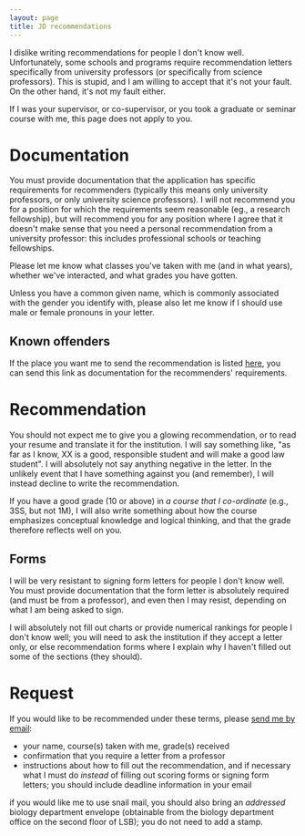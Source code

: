 ```yaml
---
layout: page
title: JD recommendations
---
```


I dislike writing recommendations for people I don't know well.
Unfortunately, some schools and programs require recommendation letters
specifically from university professors (or specifically from science
professors). This is stupid, and I am willing to accept that it's not
your fault. On the other hand, it's not my fault either.

If I was your supervisor, or co-supervisor, or you took a graduate or
seminar course with me, this page does not apply to you.

Documentation
=============

You must provide documentation that the application has specific
requirements for recommenders (typically this means only university
professors, or only university science professors). I will not recommend
you for a position for which the requirements seem reasonable (eg., a
research fellowship), but will recommend you for any position where I
agree that it doesn't make sense that you need a personal recommendation
from a university professor: this includes professional schools or
teaching fellowships.

Please let me know what classes you've taken with me (and in what
years), whether we've interacted, and what grades you have gotten.

Unless you have a common given name, which is commonly associated with
the gender you identify with, please also let me know if I should use
male or female pronouns in your letter.

Known offenders
---------------

If the place you want me to send the recommendation is listed [
here](/jd/offenders.html), you can
send this link as documentation for the recommenders' requirements.

Recommendation
==============

You should not expect me to give you a glowing recommendation, or to
read your resume and translate it for the institution. I will say
something like, "as far as I know, XX is a good, responsible student and
will make a good law student". I will absolutely not say anything
negative in the letter. In the unlikely event that I have something
against you (and remember), I will instead decline to write the
recommendation.

If you have a good grade (10 or above) in *a course that I co-ordinate*
(e.g., 3SS, but not 1M), I will also write something about how the
course emphasizes conceptual knowledge and logical thinking, and that
the grade therefore reflects well on you.

Forms
-----

I will be very resistant to signing form letters for people I don't know
well. You must provide documentation that the form letter is absolutely
required (and must be from a professor), and even then I may resist,
depending on what I am being asked to sign.

I will absolutely not fill out charts or provide numerical rankings for
people I don't know well; you will need to ask the institution if they
accept a letter only, or else recommendation forms where I explain why I
haven't filled out some of the sections (they should).

Request
=======

If you would like to be recommended under these terms, please [send me by
email](mailto:dushoff@mcmaster.ca):

-   your name, course(s) taken with me, grade(s) received
-   confirmation that you require a letter from a professor
-   instructions about how to fill out the recommendation, and if
    necessary what I must do *instead* of filling out scoring forms or
    signing form letters; you should include deadline information in
    your email

if you would like me to use snail mail, you should also bring
an *addressed* biology department envelope (obtainable from the biology
department office on the second floor of LSB); you do not need to add a
stamp.

